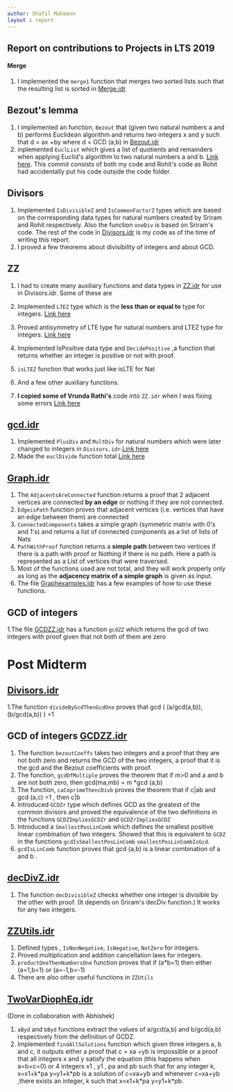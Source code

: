 ```yaml
---
author: Shafil Maheenn
layout : report
---
```


## Report on contributions to Projects in LTS 2019
#### Merge
1. I implemented the `merge1` function that merges two sorted lists such that
   the resulting list is sorted in [Merge.idr ](https://github.com/siddhartha-gadgil/LTS2019/commit/ad53e8b17293af28066f32bf8a35ef216d5c7f0b)

## Bezout's lemma
1. I implemented an function, `Bezout`  that (given two natural numbers a and b) performs  Euclidean algorithm and returns two integers x and y such that d = ax +by
where d = GCD (a,b) in [Bezout.idr](https://github.com/siddhartha-gadgil/LTS2019/commit/ff3a44a60c4ba678eb03dae47b46205fa7159e67)
2. inplemented `EuclList` which gives a list of quotients and remainders when applying Euclid's algorithm to two natural numbers a and b. [Link here](https://github.com/siddhartha-gadgil/LTS2019/commit/f7f05adfce47e5ccb93b231ec000c576f3d217b1). This commit consists of both my code and Rohit's code as Rohit had accidentally put his code outside the code folder.


## Divisors
1. Implemented `IsDivisibleZ` and `IsCommonFactorZ`  types which are based on the corresponding data types for natural numbers created by Sriram and Rohit respectively. Also the function `oneDiv` is based on Sriram's code. The rest of the code in [Divisors.idr](https://github.com/siddhartha-gadgil/LTS2019/blob/master/Code/Divisors.idr) is my code as of the time of writing this report.
2. I proved a few theorems about divisibility of integers and about GCD.

## ZZ
1. I had to create many auxiliary functions and data types in [ZZ.idr](https://github.com/siddhartha-gadgil/LTS2019/blob/master/Code/ZZ.idr)  for use in Divisors.idr. Some of these are
2. Implemented `LTEZ` type which is the **less than or equal to** type for integers. [Link here](https://github.com/siddhartha-gadgil/LTS2019/commit/a9260c3fc1d4dfcbe515705cc7d670d50b260d8d)

3. Proved antisymmetry of LTE type for natural numbers and LTEZ type for integers. [Link here](https://github.com/siddhartha-gadgil/LTS2019/commit/a9260c3fc1d4dfcbe515705cc7d670d50b260d8d)
4. Implemented IsPositive data type and `DecidePositive` ,a function that returns whether an integer is positive or not with proof.
5. `isLTEZ` function that works just like isLTE for Nat
6. And a few other auxiliary functions.
6. **I copied some of Vrunda Rathi's** code into `ZZ.idr` when I was fixing some errors [Link here](https://github.com/siddhartha-gadgil/LTS2019/commit/faa807e50e658f1a54c8640b85ffce140715eaa2)

## [gcd.idr](https://github.com/siddhartha-gadgil/LTS2019/blob/master/Code/gcd.idr)
1. Implemented `PlusDiv` and `MultDiv` for natural numbers which were later changed to integers in `Divisors.idr`.[Link here](https://github.com/siddhartha-gadgil/LTS2019/commit/be28efe9bbe3c28da17edadb3d7770034a901178)
2. Made the `euclDivide` function total [Link here](https://github.com/siddhartha-gadgil/LTS2019/commit/11b00d349f82cee4c88aad11c258e9979bcb16f3)

## [Graph.idr ](https://github.com/siddhartha-gadgil/LTS2019/blob/master/Code/Graph.idr)
1. The `AdjacentsAreConnected` function returns a proof that 2 adjacent vertices are connected **by an edge** or nothing if they are not connected.
2. `EdgeisPath` function proves that adjacent vertices (i.e. vertices that have an edge between them) are connected
3. `ConnectedComponents` takes a simple graph (symmetric matrix with 0's and 1's) and returns a list of connected components as a list of lists of Nats
4. `PathWithProof` function returns a **simple path** between  two vertices if there is a path with proof or Nothing if there is no path. Here a path is represented as a List of vertices that were traversed.
5. Most of the functions used are not total, and they will work properly only as long as the **adjacency matrix of a simple graph** is given as input.
6. The file [Graphexamples.idr](https://github.com/siddhartha-gadgil/LTS2019/blob/master/Code/Graphexamples.idr) has a few examples of how to use these functions.
## GCD of integers
1.The file [GCDZZ.idr](https://github.com/siddhartha-gadgil/LTS2019/blob/master/Code/GCDZZ.idr) has a function `gcdZZ` which returns the gcd of two integers with proof given that not both of them are zero

# Post Midterm
## [Divisors.idr](https://github.com/siddhartha-gadgil/LTS2019/blob/master/Code/Divisors.idr)
1.The function `divideByGcdThenGcdOne` proves that
gcd ( (a/gcd(a,b)),(b/gcd(a,b)) ) =1

## GCD of integers [GCDZZ.idr](https://github.com/siddhartha-gadgil/LTS2019/blob/master/Code/GCDZZ.idr)
1. The function `bezoutCoeffs` takes two integers and a proof that they are not both zero and returns the GCD of the two integers, a proof that it is the gcd and the Bezout coefficients with proof.
2. The function, `gcdOfMultiple` proves the theorem that if m>0 and a and b are not both zero, then gcd(ma,mb) = m \*gcd (a,b)
3. The function, `caCoprimeThencDivb` proves the theorem that if c|ab and gcd (a,c) =1 , then c|b
4. Introduced `GCDZr` type which defines GCD as the greatest of the common divisors and proved the equivalence of the two definitions in the functions `GCDZImpliesGCDZr` and `GCDZrImpliesGCDZ`
5.  Introduced a `SmallestPosLinComb` which defines the smallest positive linear combination of two integers. Showed that this is equivalent to `GCDZ` in the functions  `gcdIsSmallestPosLinComb` `smallestPosLinCombIsGcd`.
6. `gcdIsLinComb` function proves that gcd (a,b) is a linear combination of a and b .

## [decDivZ.idr](https://github.com/siddhartha-gadgil/LTS2019/blob/master/Code/decDivZ.idr)
1. The function `decDivisibleZ` checks whether one integer is divisible by the other with proof. (It depends on Sriram's decDiv function.) It works for any two integers.

## [ZZUtils.idr](https://github.com/siddhartha-gadgil/LTS2019/blob/master/Code/ZZUtils.idr)
1. Defined types  , `IsNonNegative`, `IsNegative`, `NotZero` for integers.
2. Proved multiplication and addition cancellation laws for integers.
3. `productOneThenNumbersOne` function  proves  that if (a\*b=1) then either (a=1,b=1) or (a=-1,b=-1)
3. There are also other useful functions in `ZZUtils`

## [TwoVarDiophEq.idr](https://github.com/siddhartha-gadgil/LTS2019/blob/master/Code/TwoVarDiophEq.idr)
 (Done in collaboration with Abhishek)
1. `aByd` and `bByd` functions extract the values of a/gcd(a,b) and b/gcd(a,b) respectively from the definition of GCDZ.
2.  Implemented `findAllSolutions` function which  given three integers a, b and c, it outputs either
a proof that c = xa +yb is impossible or
a proof that all integers x and y satisfy the equation (this happens when a=b=c=0)
or 4 integers x1 , y1 , pa and pb such that for any integer k,
x=x1+k\*pa  y=y1+k\*pb is a solution of c=xa+yb
and whenever c=xa+yb ,there exists an integer, k such that
 x=x1+k\*pa  y=y1+k\*pb.

